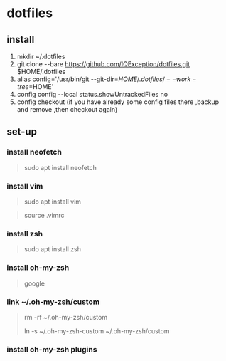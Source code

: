 # dotfiles

## install
1. mkdir ~/.dotfiles
2. git clone --bare https://github.com/IQException/dotfiles.git $HOME/.dotfiles
3. alias config='/usr/bin/git --git-dir=$HOME/.dotfiles/ --work-tree=$HOME'
4. config config --local status.showUntrackedFiles no
5. config checkout (if you have already some config files there ,backup and remove ,then checkout again)
   

## set-up

### install  neofetch
> sudo apt install neofetch

### install vim
>  sudo apt install vim

> source .vimrc

### install zsh
> sudo apt install zsh

### install oh-my-zsh
> google


### link ~/.oh-my-zsh/custom
> rm -rf ~/.oh-my-zsh/custom
> 
> ln -s ~/.oh-my-zsh-custom ~/.oh-my-zsh/custom

### install oh-my-zsh plugins 
